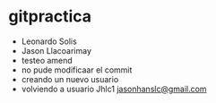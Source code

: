 # gitpractica

- Leonardo Solis
- Jason Llacoarimay
-  testeo amend
- no pude modificaar el commit
- creando un nuevo usuario
- volviendo a usuario Jhlc1 jasonhanslc@gmail.com



